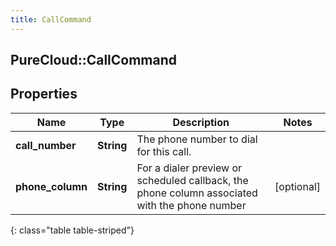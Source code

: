 ```yaml
---
title: CallCommand
---
```

## PureCloud::CallCommand

## Properties

|Name | Type | Description | Notes|
|------------ | ------------- | ------------- | -------------|
| **call_number** | **String** | The phone number to dial for this call. | |
| **phone_column** | **String** | For a dialer preview or scheduled callback, the phone column associated with the phone number | [optional] |
{: class="table table-striped"}


